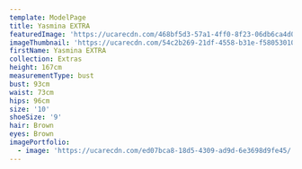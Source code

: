 ```yaml
---
template: ModelPage
title: Yasmina EXTRA
featuredImage: 'https://ucarecdn.com/468bf5d3-57a1-4ff0-8f23-06db6ca4d029/'
imageThumbnail: 'https://ucarecdn.com/54c2b269-21df-4558-b31e-f58053010793/'
firstName: Yasmina EXTRA
collection: Extras
height: 167cm
measurementType: bust
bust: 93cm
waist: 73cm
hips: 96cm
size: '10'
shoeSize: '9'
hair: Brown
eyes: Brown
imagePortfolio:
  - image: 'https://ucarecdn.com/ed07bca8-18d5-4309-ad9d-6e3698d9fe45/'
---
```



